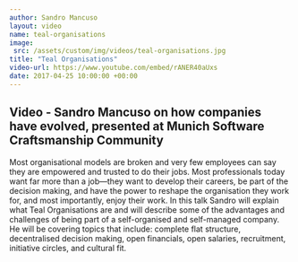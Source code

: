 ```yaml
---
author: Sandro Mancuso
layout: video
name: teal-organisations
image:
 src: /assets/custom/img/videos/teal-organisations.jpg
title: "Teal Organisations"
video-url: https://www.youtube.com/embed/rANER40aUxs
date: 2017-04-25 10:00:00 +00:00
---
```



## Video - Sandro Mancuso on how companies have evolved, presented at Munich Software Craftsmanship Community

Most organisational models are broken and very few employees can say they are empowered and trusted to do their jobs. Most professionals today want far more than a job—they want to develop their careers, be part of the decision making, and have the power to reshape the organisation they work for, and most importantly, enjoy their work. In this talk Sandro will explain what Teal Organisations are and will describe some of the advantages and challenges of being part of a self-organised and self-managed company. He will be covering topics that include: complete flat structure, decentralised decision making, open financials, open salaries, recruitment, initiative circles, and cultural fit.
